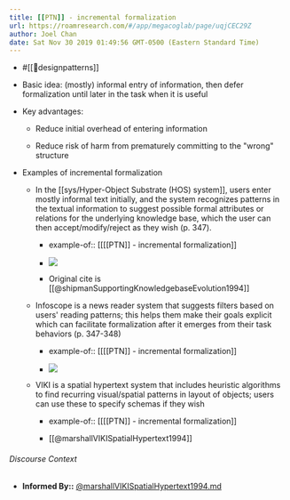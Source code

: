 ```yaml
---
title: [[PTN]] - incremental formalization
url: https://roamresearch.com/#/app/megacoglab/page/uqjCEC29Z
author: Joel Chan
date: Sat Nov 30 2019 01:49:56 GMT-0500 (Eastern Standard Time)
---
```


- #[[🔨designpatterns]]
- Basic idea: (mostly) informal entry of information, then defer formalization until later in the task when it is useful
- Key advantages:

    - Reduce initial overhead of entering information

    - Reduce risk of harm from prematurely committing to the "wrong" structure
- Examples of incremental formalization

    - In the [[sys/Hyper-Object Substrate (HOS) system]], users enter mostly informal text initially, and the system recognizes patterns in the textual information to suggest possible formal attributes or relations for the underlying knowledge base, which the user can then accept/modify/reject as they wish (p. 347).

        - example-of:: [[[[PTN]] - incremental formalization]]

        - ![](https://firebasestorage.googleapis.com/v0/b/firescript-577a2.appspot.com/o/imgs%2Fapp%2Fmegacoglab%2Fnv5jGR2KtA?alt=media&token=7ab4cc41-116f-41d5-a440-d75b3a6d6741)

        - Original cite is [[@shipmanSupportingKnowledgebaseEvolution1994]]

    - Infoscope is a news reader system that suggests filters based on users' reading patterns; this helps them make their goals explicit which can facilitate formalization after it emerges from their task behaviors (p. 347-348)

        - example-of:: [[[[PTN]] - incremental formalization]]

        - ![](https://firebasestorage.googleapis.com/v0/b/firescript-577a2.appspot.com/o/imgs%2Fapp%2Fmegacoglab%2Fts6VgCsUgF?alt=media&token=a90690af-947d-4767-922d-ca32ed3a7282)

    - VIKI is a spatial hypertext system that includes heuristic algorithms to find recurring visual/spatial patterns in layout of objects; users can use these to specify schemas if they wish

        - example-of:: [[[[PTN]] - incremental formalization]]

        - [[@marshallVIKISpatialHypertext1994]]

###### Discourse Context

- **Informed By::** [@marshallVIKISpatialHypertext1994.md](@marshallVIKISpatialHypertext1994.md)


